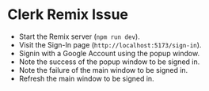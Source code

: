# Clerk Remix Issue

- Start the Remix server (`npm run dev`).
- Visit the Sign-In page (`http://localhost:5173/sign-in`).
- Signin with a Google Account using the popup window.
- Note the success of the popup window to be signed in.
- Note the failure of the main window to be signed in.
- Refresh the main window to be signed in.
